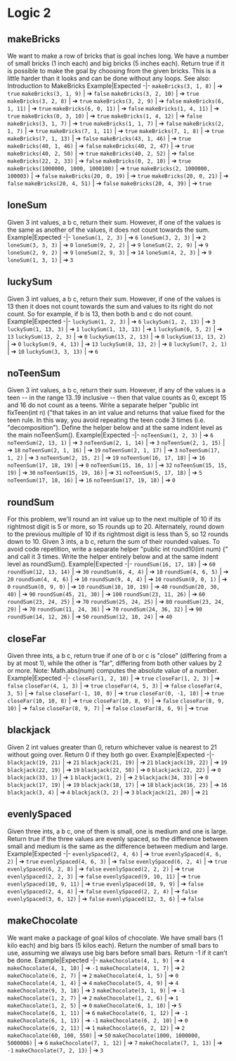 # Logic 2
## makeBricks
We want to make a row of bricks that is goal inches long. We have a number of small bricks (1 inch each) and big bricks (5 inches each). Return true if it is possible to make the goal by choosing from the given bricks. This is a little harder than it looks and can be done without any loops. See also: Introduction to MakeBricks
Example|Expected
-|-
`makeBricks(3, 1, 8)` | &#10132; `true`
`makeBricks(3, 1, 9)` | &#10132; `false`
`makeBricks(3, 2, 10)` | &#10132; `true`
`makeBricks(3, 2, 8)` | &#10132; `true`
`makeBricks(3, 2, 9)` | &#10132; `false`
`makeBricks(6, 1, 11)` | &#10132; `true`
`makeBricks(6, 0, 11)` | &#10132; `false`
`makeBricks(1, 4, 11)` | &#10132; `true`
`makeBricks(0, 3, 10)` | &#10132; `true`
`makeBricks(1, 4, 12)` | &#10132; `false`
`makeBricks(3, 1, 7)` | &#10132; `true`
`makeBricks(1, 1, 7)` | &#10132; `false`
`makeBricks(2, 1, 7)` | &#10132; `true`
`makeBricks(7, 1, 11)` | &#10132; `true`
`makeBricks(7, 1, 8)` | &#10132; `true`
`makeBricks(7, 1, 13)` | &#10132; `false`
`makeBricks(43, 1, 46)` | &#10132; `true`
`makeBricks(40, 1, 46)` | &#10132; `false`
`makeBricks(40, 2, 47)` | &#10132; `true`
`makeBricks(40, 2, 50)` | &#10132; `true`
`makeBricks(40, 2, 52)` | &#10132; `false`
`makeBricks(22, 2, 33)` | &#10132; `false`
`makeBricks(0, 2, 10)` | &#10132; `true`
`makeBricks(1000000, 1000, 1000100)` | &#10132; `true`
`makeBricks(2, 1000000, 100003)` | &#10132; `false`
`makeBricks(20, 0, 19)` | &#10132; `true`
`makeBricks(20, 0, 21)` | &#10132; `false`
`makeBricks(20, 4, 51)` | &#10132; `false`
`makeBricks(20, 4, 39)` | &#10132; `true`
## loneSum
Given 3 int values, a b c, return their sum. However, if one of the values is the same as another of the values, it does not count towards the sum.
Example|Expected
-|-
`loneSum(1, 2, 3)` | &#10132; `6`
`loneSum(3, 2, 3)` | &#10132; `2`
`loneSum(3, 3, 3)` | &#10132; `0`
`loneSum(9, 2, 2)` | &#10132; `9`
`loneSum(2, 2, 9)` | &#10132; `9`
`loneSum(2, 9, 2)` | &#10132; `9`
`loneSum(2, 9, 3)` | &#10132; `14`
`loneSum(4, 2, 3)` | &#10132; `9`
`loneSum(1, 3, 1)` | &#10132; `3`
## luckySum
Given 3 int values, a b c, return their sum. However, if one of the values is 13 then it does not count towards the sum and values to its right do not count. So for example, if b is 13, then both b and c do not count.
Example|Expected
-|-
`luckySum(1, 2, 3)` | &#10132; `6`
`luckySum(1, 2, 13)` | &#10132; `3`
`luckySum(1, 13, 3)` | &#10132; `1`
`luckySum(1, 13, 13)` | &#10132; `1`
`luckySum(6, 5, 2)` | &#10132; `13`
`luckySum(13, 2, 3)` | &#10132; `0`
`luckySum(13, 2, 13)` | &#10132; `0`
`luckySum(13, 13, 2)` | &#10132; `0`
`luckySum(9, 4, 13)` | &#10132; `13`
`luckySum(8, 13, 2)` | &#10132; `8`
`luckySum(7, 2, 1)` | &#10132; `10`
`luckySum(3, 3, 13)` | &#10132; `6`
## noTeenSum
Given 3 int values, a b c, return their sum. However, if any of the values is a teen -- in the range 13..19 inclusive -- then that value counts as 0, except 15 and 16 do not count as a teens. Write a separate helper "public int fixTeen(int n) {"that takes in an int value and returns that value fixed for the teen rule. In this way, you avoid repeating the teen code 3 times (i.e. "decomposition"). Define the helper below and at the same indent level as the main noTeenSum().
Example|Expected
-|-
`noTeenSum(1, 2, 3)` | &#10132; `6`
`noTeenSum(2, 13, 1)` | &#10132; `3`
`noTeenSum(2, 1, 14)` | &#10132; `3`
`noTeenSum(2, 1, 15)` | &#10132; `18`
`noTeenSum(2, 1, 16)` | &#10132; `19`
`noTeenSum(2, 1, 17)` | &#10132; `3`
`noTeenSum(17, 1, 2)` | &#10132; `3`
`noTeenSum(2, 15, 2)` | &#10132; `19`
`noTeenSum(16, 17, 18)` | &#10132; `16`
`noTeenSum(17, 18, 19)` | &#10132; `0`
`noTeenSum(15, 16, 1)` | &#10132; `32`
`noTeenSum(15, 15, 19)` | &#10132; `30`
`noTeenSum(15, 19, 16)` | &#10132; `31`
`noTeenSum(5, 17, 18)` | &#10132; `5`
`noTeenSum(17, 18, 16)` | &#10132; `16`
`noTeenSum(17, 19, 18)` | &#10132; `0`
## roundSum
For this problem, we'll round an int value up to the next multiple of 10 if its rightmost digit is 5 or more, so 15 rounds up to 20. Alternately, round down to the previous multiple of 10 if its rightmost digit is less than 5, so 12 rounds down to 10. Given 3 ints, a b c, return the sum of their rounded values. To avoid code repetition, write a separate helper "public int round10(int num) {" and call it 3 times. Write the helper entirely below and at the same indent level as roundSum().
Example|Expected
-|-
`roundSum(16, 17, 18)` | &#10132; `60`
`roundSum(12, 13, 14)` | &#10132; `30`
`roundSum(6, 4, 4)` | &#10132; `10`
`roundSum(4, 6, 5)` | &#10132; `20`
`roundSum(4, 4, 6)` | &#10132; `10`
`roundSum(9, 4, 4)` | &#10132; `10`
`roundSum(0, 0, 1)` | &#10132; `0`
`roundSum(0, 9, 0)` | &#10132; `10`
`roundSum(10, 10, 19)` | &#10132; `40`
`roundSum(20, 30, 40)` | &#10132; `90`
`roundSum(45, 21, 30)` | &#10132; `100`
`roundSum(23, 11, 26)` | &#10132; `60`
`roundSum(23, 24, 25)` | &#10132; `70`
`roundSum(25, 24, 25)` | &#10132; `80`
`roundSum(23, 24, 29)` | &#10132; `70`
`roundSum(11, 24, 36)` | &#10132; `70`
`roundSum(24, 36, 32)` | &#10132; `90`
`roundSum(14, 12, 26)` | &#10132; `50`
`roundSum(12, 10, 24)` | &#10132; `40`
## closeFar
Given three ints, a b c, return true if one of b or c is "close" (differing from a by at most 1), while the other is "far", differing from both other values by 2 or more. Note: Math.abs(num) computes the absolute value of a number.
Example|Expected
-|-
`closeFar(1, 2, 10)` | &#10132; `true`
`closeFar(1, 2, 3)` | &#10132; `false`
`closeFar(4, 1, 3)` | &#10132; `true`
`closeFar(4, 5, 3)` | &#10132; `false`
`closeFar(4, 3, 5)` | &#10132; `false`
`closeFar(-1, 10, 0)` | &#10132; `true`
`closeFar(0, -1, 10)` | &#10132; `true`
`closeFar(10, 10, 8)` | &#10132; `true`
`closeFar(10, 8, 9)` | &#10132; `false`
`closeFar(8, 9, 10)` | &#10132; `false`
`closeFar(8, 9, 7)` | &#10132; `false`
`closeFar(8, 6, 9)` | &#10132; `true`
## blackjack
Given 2 int values greater than 0, return whichever value is nearest to 21 without going over. Return 0 if they both go over.
Example|Expected
-|-
`blackjack(19, 21)` | &#10132; `21`
`blackjack(21, 19)` | &#10132; `21`
`blackjack(19, 22)` | &#10132; `19`
`blackjack(22, 19)` | &#10132; `19`
`blackjack(22, 50)` | &#10132; `0`
`blackjack(22, 22)` | &#10132; `0`
`blackjack(33, 1)` | &#10132; `1`
`blackjack(1, 2)` | &#10132; `2`
`blackjack(34, 33)` | &#10132; `0`
`blackjack(17, 19)` | &#10132; `19`
`blackjack(18, 17)` | &#10132; `18`
`blackjack(16, 23)` | &#10132; `16`
`blackjack(3, 4)` | &#10132; `4`
`blackjack(3, 2)` | &#10132; `3`
`blackjack(21, 20)` | &#10132; `21`
## evenlySpaced
Given three ints, a b c, one of them is small, one is medium and one is large. Return true if the three values are evenly spaced, so the difference between small and medium is the same as the difference between medium and large.
Example|Expected
-|-
`evenlySpaced(2, 4, 6)` | &#10132; `true`
`evenlySpaced(4, 6, 2)` | &#10132; `true`
`evenlySpaced(4, 6, 3)` | &#10132; `false`
`evenlySpaced(6, 2, 4)` | &#10132; `true`
`evenlySpaced(6, 2, 8)` | &#10132; `false`
`evenlySpaced(2, 2, 2)` | &#10132; `true`
`evenlySpaced(2, 2, 3)` | &#10132; `false`
`evenlySpaced(9, 10, 11)` | &#10132; `true`
`evenlySpaced(10, 9, 11)` | &#10132; `true`
`evenlySpaced(10, 9, 9)` | &#10132; `false`
`evenlySpaced(2, 4, 4)` | &#10132; `false`
`evenlySpaced(2, 2, 4)` | &#10132; `false`
`evenlySpaced(3, 6, 12)` | &#10132; `false`
`evenlySpaced(12, 3, 6)` | &#10132; `false`
## makeChocolate
We want make a package of goal kilos of chocolate. We have small bars (1 kilo each) and big bars (5 kilos each). Return the number of small bars to use, assuming we always use big bars before small bars. Return -1 if it can't be done.
Example|Expected
-|-
`makeChocolate(4, 1, 9)` | &#10132; `4`
`makeChocolate(4, 1, 10)` | &#10132; `-1`
`makeChocolate(4, 1, 7)` | &#10132; `2`
`makeChocolate(6, 2, 7)` | &#10132; `2`
`makeChocolate(4, 1, 5)` | &#10132; `0`
`makeChocolate(4, 1, 4)` | &#10132; `4`
`makeChocolate(5, 4, 9)` | &#10132; `4`
`makeChocolate(9, 3, 18)` | &#10132; `3`
`makeChocolate(3, 1, 9)` | &#10132; `-1`
`makeChocolate(1, 2, 7)` | &#10132; `2`
`makeChocolate(1, 2, 6)` | &#10132; `1`
`makeChocolate(1, 2, 5)` | &#10132; `0`
`makeChocolate(6, 1, 10)` | &#10132; `5`
`makeChocolate(6, 1, 11)` | &#10132; `6`
`makeChocolate(6, 1, 12)` | &#10132; `-1`
`makeChocolate(6, 1, 13)` | &#10132; `-1`
`makeChocolate(6, 2, 10)` | &#10132; `0`
`makeChocolate(6, 2, 11)` | &#10132; `1`
`makeChocolate(6, 2, 12)` | &#10132; `2`
`makeChocolate(60, 100, 550)` | &#10132; `50`
`makeChocolate(1000, 1000000, 5000006)` | &#10132; `6`
`makeChocolate(7, 1, 12)` | &#10132; `7`
`makeChocolate(7, 1, 13)` | &#10132; `-1`
`makeChocolate(7, 2, 13)` | &#10132; `3`
